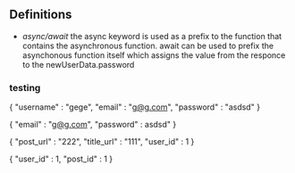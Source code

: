## Definitions

- *async/await* the async keyword is used as a prefix to the function that contains the asynchronous function. await can be used to
                prefix the asynchonous function itself which assigns the value from the responce to the newUserData.password



### testing

{
    "username" : "gege",
    "email" : "g@g.com",
    "password" : "asdsd"
}

{
    "email" : "g@g.com",
    "password" : asdsd"
}

{
    "post_url" : "222",
    "title_url" : "111",
    "user_id" : 1
}

{
    "user_id" : 1,
    "post_id" : 1
}